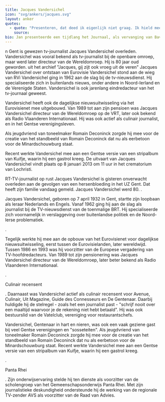 ```yaml
---
title: Jacques Vandersichel
icon: "svg/ankers/jacques.svg"
layout: anker
quotes:
  - quote: "Presenteren, dat deed ik eigenlijk niet graag. Ik hield meer van het veldwerk."
    source:
bio: Jan presenteerde een tijdlang het Journaal, als vervanging van Bavo Claes.
---
```


n Gent is gewezen tv-journalist Jacques Vandersichel overleden. Vandersichel was vooral bekend als tv-journalist bij de openbare omroep, maar werd later directeur van de Wereldomroep. Hij is 80 jaar oud geworden.
uit het archief
"Jacques, gij zijt ook vroeg uit de veren"
Jacques Vandersichel over ontstaan van Eurovisie
Vandersichel stond aan de wieg van RVi
Vandersichel ging in 1962 aan de slag bij de tv-nieuwsdienst. Hij specialiseerde zich in buitenlands nieuws, onder andere in Noord-Ierland en de Verenigde Staten. Vandersichel is ook jarenlang eindredacteur van het tv-journaal geweest.

Vandersichel heeft ook de dagelijkse nieuwsuitwisseling via het Eurovisienet mee uitgebouwd. Van 1989 tot aan zijn pensioen was Jacques Vandersichel directeur van de Wereldomroep op de VRT, later ook bekend als Radio Vlaanderen Internationaal. Hij was ook actief als culinair journalist, en in het Gentse verenigingsleven.

Als jeugdvriend van toneelmaker Romain Deconinck zorgde hij mee voor de creatie van het standbeeld van Romain Deconinck dat nu als eerbetoon voor de Minardschouwburg staat.

Recent werkte Vandersichel mee aan een Gentse versie van een stripalbum van Kuifje, waarin hij een gastrol kreeg. De uitvaart van Jacques Vandersichel vindt plaats op 8 januari 2013 om 11 uur in het crematorium van Lochristi.

RT-TV-journalist op rust Jacques Vandersichel is gisteren onverwacht overleden aan de gevolgen van een hersenbloeding in het UZ Gent. Dat heeft zijn familie vandaag gemeld. Jacques Vandersichel werd 80.
.

Jacques Vandersichel, geboren op 7 april 1932 in Gent, startte zijn loopbaan als leraar Nederlands en Engels. Vanaf 1962 ging hij aan de slag als journalist bij de TV-nieuwsdienst van de toenmalige BRT. Hij specialiseerde zich voornamelijk in verslaggeving over buitenlandse politiek en de Noord-Ierse problematiek.

.

Tegelijk werkte hij mee aan de opbouw van het Eurovisienet voor dagelijkse nieuwsuitwisseling, eerst tussen de Eurovisielanden, later wereldwijd. Tussen 1986 en 1993 was hij voorzitter van de Europese vergadering van TV-hoofdredacteurs. Van 1989 tot zijn pensionering was Jacques Vandersichel directeur van de Wereldomroep, later beter bekend als Radio Vlaanderen Internationaal.

.

Culinair recensent

.
Daarnaast was Vandersichel actief als culinair recensent voor Avenue, Culinair, Uit Magazine, Guide des Connesseurs en De Gentenaar. Daarbij huldigde hij de stelregel - zoals het een journalist past - "schrijf nooit over een maaltijd waarvoor je de rekening niet hebt betaald". Hij was ook bestuurslid van de Vatelclub, vereniging voor restaurantschefs.



Vandersichel, Gentenaar in hart en nieren, was ook een vaak geziene gast bij veel Gentse verenigingen en "sosseteiten". Als jeugdvriend van toneelmaker Romain Deconinck zorgde hij mee voor de creatie van het standbeeld van Romain Deconinck dat nu als eerbetoon voor de Minardschouwburg staat. Recent werkte Vandersichel mee aan een Gentse versie van een stripalbum van Kuifje, waarin hij een gastrol kreeg.

.

Panta Rhei

.
Zijn onderwijservaring stelde hij ten dienste als voorzitter van de scholengroep van het Gemeenschapsonderwijs Panta Rhei. Met zijn journalistieke deskundigheid ondersteunde hij de werking van de regionale TV-zender AVS als voorzitter van de Raad van Advies.
